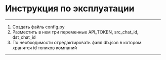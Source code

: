 # Инструкция по эксплуатации #
________________________________________

1. Создать файль config.py
2. Разместить в нем три переменные API_TOKEN, src_chat_id, dst_chat_id
3. По необходимости отредактировать файл db.json в котором хранятся id топиков компаний 
________________________________________